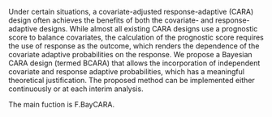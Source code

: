 Under certain situations, a covariate-adjusted response-adaptive (CARA) design often achieves the benefits of both the covariate- and response-adaptive designs. While almost all existing CARA designs use a prognostic score to balance covariates, the calculation of the prognostic score requires the use of response as the outcome, which renders the dependence of the covariate adaptive probabilities on the response. We propose a Bayesian CARA design (termed BCARA) that allows the incorporation of independent covariate and response adaptive probabilities, which has a meaningful theoretical justification. The proposed method can be implemented either continuously or at each interim analysis.   

The main fuction is F.BayCARA.
